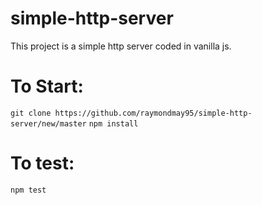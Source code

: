 # simple-http-server
This project is a simple http server coded in vanilla js.


# To Start:
```git clone https://github.com/raymondmay95/simple-http-server/new/master```
```npm install```
# To test:
```npm test```
